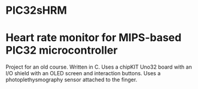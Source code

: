 # PIC32sHRM

# Heart rate monitor for MIPS-based PIC32 microcontroller

Project for an old course. Written in C. Uses a chipKIT Uno32 board with an I/O shield with an OLED screen and interaction buttons.
Uses a photoplethysmography sensor attached to the finger.
